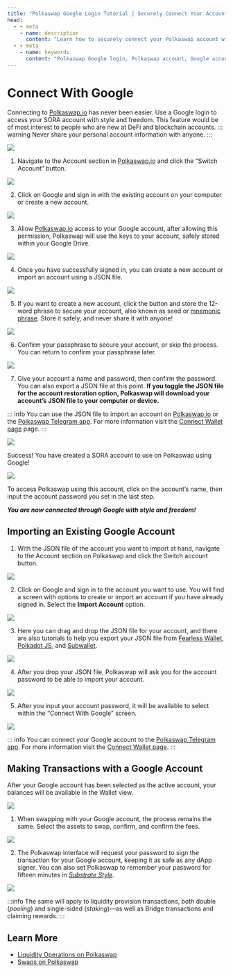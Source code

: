 ```yaml
---
title: "Polkaswap Google Login Tutorial | Securely Connect Your Account"
head:
  - - meta
    - name: description
      content: "Learn how to securely connect your Polkaswap account with a Google account in this step-by-step tutorial. Follow our guide to create a new account, import an existing one using a JSON file, and make secure transactions with your Google account. Ensure the safety of your assets on Polkaswap while enjoying style and freedom in your transactions."
  - - meta
    - name: keywords
      content: "Polkaswap Google login, Polkaswap account, Google account, Polkaswap tutorial, connect account, Google login tutorial, SORA account, import account, JSON file, transaction security"
---
```


# Connect With Google

Connecting to [Polkaswap.io](https://polkaswap.io/#/wallet) has never been easier. Use a Google login to access your SORA account with style and freedom.
This feature would be of most interest to people who are new at DeFi
and blockchain accounts.
::: warning
Never share your personal account information with anyone.
:::

![](.gitbook/assets/google-login-1.png)

1. Navigate to the Account section in [Polkaswap.io](https://polkaswap.io/#/wallet) and click the “Switch Account” button.

![](.gitbook/assets/google-login-2.png)

2. Click on Google and sign in with the existing account on your computer or create a new account.

![](.gitbook/assets/google-login-3.png)

3. Allow [Polkaswap.io](http://Polkaswap.io) access to your Google account, after allowing this permission, Polkaswap will use the keys to your account, safely stored within your Google Drive.

![](.gitbook/assets/google-login-4.png)

4. Once you have successfully signed in, you can create a new account or import an account using a JSON file.

![](.gitbook/assets/google-login-5.png)

5. If you want to create a new account, click the button and store the 12-word phrase to secure your account, also known as seed or [mnemonic phrase](create-an-address.md#restoring-account-from-mnemonic-in-different-applications). Store it safely, and never share it with anyone!

![](.gitbook/assets/google-login-6.png)

6. Confirm your passphrase to secure your account, or skip the process. You can return to confirm your passphrase later.

![](.gitbook/assets/google-login-7.png)

7. Give your account a name and password, then confirm the password. You can also export a JSON file at this point. **If you toggle the JSON file for the account restoration option, Polkaswap will download your account’s JSON file to your computer or device.**

::: info
You can use the JSON file to import an account on [Polkaswap.io](https://polkaswap.io/#/wallet) or the
[Polkaswap Telegram app](https://t.me/polkaswap_io_bot/app). For more
information visit the [Connect Wallet
page](/polkaswap-connect-wallet.md) page.
:::

![](.gitbook/assets/google-login-8.png)

Success! You have created a SORA account to use on Polkaswap using Google!

![](.gitbook/assets/google-importing-4.png)

To access Polkaswap using this account, click on the account’s name, then input the account password you set in the last step.

**_You are now connected through Google with style and freedom!_**

## Importing an Existing Google Account

1. With the JSON file of the account you want to import at hand, navigate to the Account section on Polkaswap and click the Switch account button.

![](.gitbook/assets/google-importing-1.png)

2. Click on Google and sign in to the account you want to use. You will find a screen with options to create or import an account if you have already signed in. Select the **Import Account** option.

![](.gitbook/assets/google-importing-2.png)

3. Here you can drag and drop the JSON file for your account, and there are also tutorials to help you export your JSON file from [Fearless
   Wallet](https://wiki.fearlesswallet.io/accounts/walkthrough/exporting-and-importing-a-wallet-using-a-json-file), [Polkadot JS](https://support.polkadot.network/support/solutions/articles/65000177677-how-to-export-your-json-backup-file), and [Subwallet](https://docs.subwallet.app/extension-user-guide/export-and-backup-an-account).

![](.gitbook/assets/google-importing-3.png)

4. After you drop your JSON file, Polkaswap will ask you for the account password to be able to import your account.

![](.gitbook/assets/google-importing-4.png)

5. After you input your account password, it will be available to select within the “Connect With Google” screen.

![](.gitbook/assets/google-importing-5.png)

::: info
You can connect your Google account to the [Polkaswap Telegram
app](https://t.me/polkaswap_io_bot). For more information visit the
[Connect Wallet page](/polkaswap-connect-wallet.md).
:::

## Making Transactions with a Google Account

After your Google account has been selected as the active account, your balances will be available in the Wallet view.

![](.gitbook/assets/google-transaction-1.png)

1. When swapping with your Google account, the process remains the same. Select the assets to swap, confirm, and confirm the fees.

![](.gitbook/assets/google-transaction-2.png)

2. The Polkaswap interface will request your password to sign the transaction for your Google account, keeping it as safe as any dApp signer. You can also set Polkaswap to remember your password for fifteen minutes in _[Substrate Style](create-an-address.md#via-polkadot-js-browser-plugin)_.

![](.gitbook/assets/google-transaction-3.png)

:::info
The same will apply to liquidity provision transactions, both double (_pooling_) and single-sided (_staking_)—as well as Bridge transactions and claiming rewards.
:::

## Learn More

- [Liquidity Operations on Polkaswap](/provide-liquidity-to-xyk-pools-polkaswap)
- [Swaps on Polkaswap](/swap-polkaswap)
